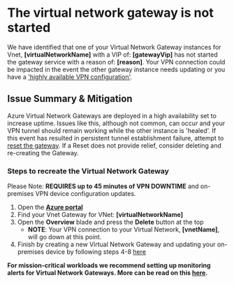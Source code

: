 <properties
pageTitle="Gateway Service Failed To Start"
description="Gateway Service Failed To Start"
infoBubbleText="Issues with your Virtual Network Gateway were detected. See details on the right."
service="microsoft.network"
resource="VirtualNetworkGateway"
authors="chadmath"
displayOrder="1"
articleId="VirtualNetworkGatewayServiceFailedToStartInsight2"
diagnosticScenario="VirtualNetworkGatewayServiceFailedToStartInsight"
selfHelpType="Diagnostics"
supportTopicIds=""
resourceTags="windows"
productPesIds=""
cloudEnvironments="Public"
/>
# The virtual network gateway is not started
<!--issueDescription-->
We have identified that one of your Virtual Network Gateway instances for Vnet, **<!--$virtualNetworkName-->[virtualNetworkName]<!--/$virtualNetworkName-->** with a VIP of: **<!--$gatewayVip-->[gatewayVip]<!--/$gatewayVip-->** has not started the gateway service with a reason of: **<!--$reason-->[reason]<!--/$reason-->**. Your VPN connection could be impacted in the event the other gateway instance needs updating or you have a ['highly available VPN configuration'](https://docs.microsoft.com/azure/vpn-gateway/vpn-gateway-highlyavailable).
<!--/issueDescription-->
## **Issue Summary & Mitigation**
Azure Virtual Network Gateways are deployed in a high availability set to increase uptime. Issues like this, although not common, can occur and your VPN tunnel should remain working while the other instance is 'healed'. If this event has resulted in persistent tunnel establishment failure, attempt to [reset the gateway](https://docs.microsoft.com/azure/vpn-gateway/vpn-gateway-resetgw-classic). If a Reset does not provide relief, consider deleting and re-creating the Gateway.
### Steps to recreate the Virtual Network Gateway
Please Note: **REQUIRES up to 45 minutes of VPN DOWNTIME** and on-premises VPN device configuration updates.

1. Open the **[Azure portal](http://portal.azure.com)**
2. Find your Vnet Gateway for VNet: **<!--$virtualNetworkName-->[virtualNetworkName]<!--/$virtualNetworkName-->**
3. Open the **Overview** blade and press the **Delete** button at the top
   * **NOTE**: Your VPN connection to your Virtual Network, **<!--$vnetName-->[vnetName]<!--/$vnetName-->**, will go down at this point.
4. Finish by creating a new Virtual Network Gateway and updating your on-premises device by following steps 4-8 [here](https://docs.microsoft.com/azure/vpn-gateway/vpn-gateway-howto-site-to-site-resource-manager-portal#VNetGateway)

**For mission-critical workloads we recommend setting up monitoring alerts for Virtual Network Gateways. More can be read on this [here](https://docs.microsoft.com/azure/network-watcher/network-watcher-monitor-with-azure-automation).**
